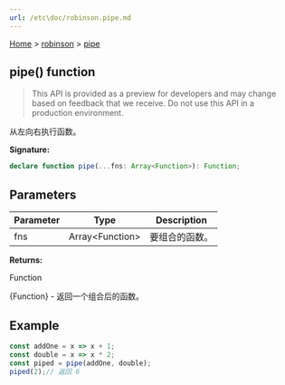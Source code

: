 ```yaml
---
url: /etc\doc/robinson.pipe.md
---
```

[Home](./index.md) > [robinson](./robinson.md) > [pipe](./robinson.pipe.md)

## pipe() function

> This API is provided as a preview for developers and may change based on feedback that we receive. Do not use this API in a production environment.

从左向右执行函数。

**Signature:**

```typescript
declare function pipe(...fns: Array<Function>): Function;
```

## Parameters

|  Parameter | Type | Description |
|  --- | --- | --- |
|  fns | Array\<Function> | 要组合的函数。 |

**Returns:**

Function

{Function} - 返回一个组合后的函数。

## Example

```JavaScript
const addOne = x => x + 1;
const double = x => x * 2;
const piped = pipe(addOne, double);
piped(2);// 返回 6
```
